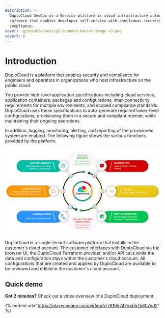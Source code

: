 ```yaml
---
description: >-
  DuploCloud DevOps-as-a-Service platform is cloud infrastructure automation
  software that enables developer self-service with continuous security and
  compliance.
cover: .gitbook/assets/g2-branded-banner-image-v3.png
coverY: 0
---
```


# Introduction

DuploCloud is a platform that enables security and compliance for engineers and operators in organizations who host infrastructure on the public cloud.&#x20;

You provide high-level application specifications including cloud services, application containers, packages and configurations, inter-connectivity, requirements for multiple environments, and scoped compliance standards. DuploCloud uses these specifications to auto-generate required lower-level configurations, provisioning them in a secure and compliant manner, while maintaining their ongoing operations.&#x20;

In addition, logging, monitoring, alerting, and reporting of the provisioned system are enabled. The following figure shows the various functions provided by the platform.

![The DuploCloud Platform Features Diagram](.gitbook/assets/one-unified-platform-infographic-1280x720.png)

DuploCloud is a single-tenant software platform that installs in the customer's cloud account. The customer interfaces with DuploCloud via the browser UI, the DuploCloud Terraform provider, and/or API calls while the data and configuration stays within the customer's cloud account. All configurations that are created and applied by DuploCloud are available to be reviewed and edited in the customer's cloud account.

## Quick demo

**Got 2 minutes?** Check out a video overview of a DuploCloud deployment:

{% embed url="https://player.vimeo.com/video/577816574?h=b57b807ed2" %}
